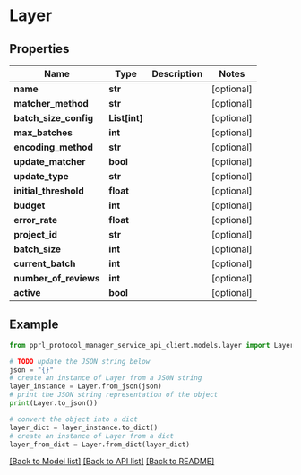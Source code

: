 # Layer


## Properties

Name | Type | Description | Notes
------------ | ------------- | ------------- | -------------
**name** | **str** |  | [optional] 
**matcher_method** | **str** |  | [optional] 
**batch_size_config** | **List[int]** |  | [optional] 
**max_batches** | **int** |  | [optional] 
**encoding_method** | **str** |  | [optional] 
**update_matcher** | **bool** |  | [optional] 
**update_type** | **str** |  | [optional] 
**initial_threshold** | **float** |  | [optional] 
**budget** | **int** |  | [optional] 
**error_rate** | **float** |  | [optional] 
**project_id** | **str** |  | [optional] 
**batch_size** | **int** |  | [optional] 
**current_batch** | **int** |  | [optional] 
**number_of_reviews** | **int** |  | [optional] 
**active** | **bool** |  | [optional] 

## Example

```python
from pprl_protocol_manager_service_api_client.models.layer import Layer

# TODO update the JSON string below
json = "{}"
# create an instance of Layer from a JSON string
layer_instance = Layer.from_json(json)
# print the JSON string representation of the object
print(Layer.to_json())

# convert the object into a dict
layer_dict = layer_instance.to_dict()
# create an instance of Layer from a dict
layer_from_dict = Layer.from_dict(layer_dict)
```
[[Back to Model list]](../README.md#documentation-for-models) [[Back to API list]](../README.md#documentation-for-api-endpoints) [[Back to README]](../README.md)


